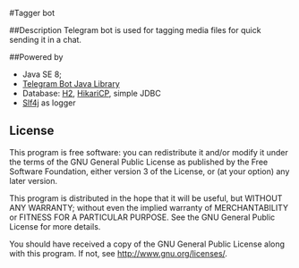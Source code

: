 #Tagger bot

##Description
Telegram bot is used for tagging media files for quick sending it in a chat.

##Powered by

* Java SE 8;
* [Telegram Bot Java Library](https://github.com/rubenlagus/TelegramBots)
* Database: [H2](http://h2database.com/html/main.html), [HikariCP](https://github.com/brettwooldridge/HikariCP), simple JDBC
* [Slf4j](http://www.slf4j.org/) as logger


## License 

This program is free software: you can redistribute it and/or modify
it under the terms of the GNU General Public License as published by
the Free Software Foundation, either version 3 of the License, or
(at your option) any later version.

This program is distributed in the hope that it will be useful,
but WITHOUT ANY WARRANTY; without even the implied warranty of
MERCHANTABILITY or FITNESS FOR A PARTICULAR PURPOSE.  See the
GNU General Public License for more details.

You should have received a copy of the GNU General Public License
along with this program.  If not, see <http://www.gnu.org/licenses/>.

